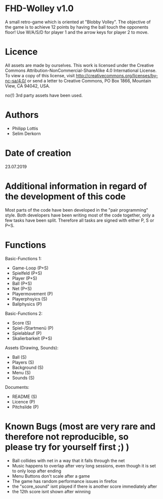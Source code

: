 # FHD-Wolley v1.0
A small retro-game which is oriented at "Blobby Volley".
The objective of the game is to achieve 12 points by having the ball touch the opponents floor!
Use W/A/S/D for player 1 and the arrow keys for player 2 to move.


# Licence
All assets are made by ourselves.
This work is licensed under the Creative Commons Attribution-NonCommercial-ShareAlike 4.0 International License. 
To view a copy of this license, visit http://creativecommons.org/licenses/by-nc-sa/4.0/ or send a letter to 
Creative Commons, PO Box 1866, Mountain View, CA 94042, USA.

no(!) 3rd party assets have been used.

# Authors
- Philipp Lottis
- Selim Derkorn

# Date of creation
23.07.2019

# Additional information in regard of the development of this code
Most parts of the code have been developed in the "pair programming" style. Both developers have been writing most of the code together, only a few tasks have been split.
Therefore all tasks are signed with either P, S or P+S.

# Functions
Basic-Functions 1: 
- Game-Loop (P+S)
- Spielfeld (P+S)
- Player (P+S)
- Ball (P+S)
- Net (P+S)
- Playermovement (P)
- Playerphsyics (S)
- Ballphysics (P)

Basic-Functions 2:
- Score (S)
- Spiel-/Startmenü (P)
- Spielablauf  (P)
- Skalierbarkeit (P+S)

Assets (Drawing, Sounds):
- Ball (S)
- Players (S)
- Background (S)
- Menu (S)
- Sounds (S)

Documents:
- README (S)
- Licence  (P)
- Pitchslide (P)

# Known Bugs (most are very rare and therefore not reproducible, so please try for yourself first ;) )
- Ball collides with net in a way that it falls through the net
- Music happens to overlap after very long sessions, even though it is set to only loop after ending
- Menu Buttons don't scale after a game 
- The game has random performance issues in firefox
- the "score_sound" isnt played if there is another score immediately after  
- the 12th score isnt shown after winning